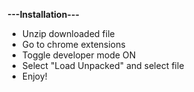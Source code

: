 **---Installation---**
- Unzip downloaded file
- Go to chrome extensions
- Toggle developer mode ON
- Select "Load Unpacked" and select file
- Enjoy!
